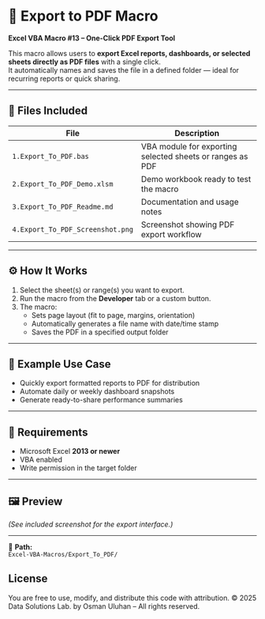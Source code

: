# 🧾 Export to PDF Macro

**Excel VBA Macro #13 – One-Click PDF Export Tool**

This macro allows users to **export Excel reports, dashboards, or selected sheets directly as PDF files** with a single click.  
It automatically names and saves the file in a defined folder — ideal for recurring reports or quick sharing.

---

## 📁 Files Included

| File | Description |
|------|--------------|
| `1.Export_To_PDF.bas` | VBA module for exporting selected sheets or ranges as PDF |
| `2.Export_To_PDF_Demo.xlsm` | Demo workbook ready to test the macro |
| `3.Export_To_PDF_Readme.md` | Documentation and usage notes |
| `4.Export_To_PDF_Screenshot.png` | Screenshot showing PDF export workflow |

---

## ⚙️ How It Works

1. Select the sheet(s) or range(s) you want to export.  
2. Run the macro from the **Developer** tab or a custom button.  
3. The macro:  
   - Sets page layout (fit to page, margins, orientation)  
   - Automatically generates a file name with date/time stamp  
   - Saves the PDF in a specified output folder  

---

## 🧠 Example Use Case

- Quickly export formatted reports to PDF for distribution  
- Automate daily or weekly dashboard snapshots  
- Generate ready-to-share performance summaries  

---

## 🧾 Requirements

- Microsoft Excel **2013 or newer**  
- VBA enabled  
- Write permission in the target folder  

---

## 🖼️ Preview
*(See included screenshot for the export interface.)*

---

📂 **Path:**  
`Excel-VBA-Macros/Export_To_PDF/`

## License
You are free to use, modify, and distribute this code with attribution.
© 2025 Data Solutions Lab. by Osman Uluhan – All rights reserved.
